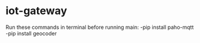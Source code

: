 # iot-gateway
Run these commands in terminal before running main:
-pip install paho-mqtt
-pip install geocoder
